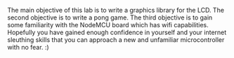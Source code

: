 The main objective of this lab is to write a graphics library for the LCD. The second objective is to write a pong game. The third objective is to gain some familiarity with the NodeMCU board which has wifi capabilities. Hopefully you have gained enough confidence in yourself and your internet sleuthing skills that you can approach a new and unfamiliar microcontroller with no fear. :)

